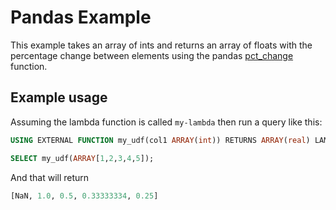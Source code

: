 # Pandas Example

This example takes an array of ints and returns an array of floats with the percentage change between elements using
the pandas
[pct_change](https://pandas.pydata.org/docs/reference/api/pandas.DataFrame.pct_change.html#pandas-dataframe-pct-change)
function.

## Example usage

Assuming the lambda function is called `my-lambda` then run a query like this:

```sql
USING EXTERNAL FUNCTION my_udf(col1 ARRAY(int)) RETURNS ARRAY(real) LAMBDA 'athena-test'

SELECT my_udf(ARRAY[1,2,3,4,5]);
```

And that will return

```sql
[NaN, 1.0, 0.5, 0.33333334, 0.25]
```
